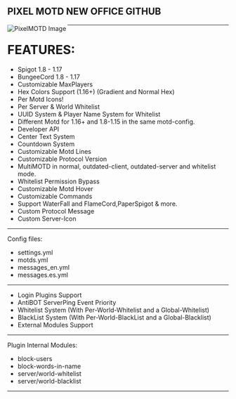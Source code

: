 ## PIXEL MOTD NEW OFFICE GITHUB

<img align="left" alt="PixelMOTD Image" src="https://i.imgur.com/jrrrOYL.png" />

---

# FEATURES:

* Spigot 1.8 - 1.17
* BungeeCord 1.8 - 1.17
* Customizable MaxPlayers
* Hex Colors Support (1.16+) (Gradient and Normal Hex)
* Per Motd Icons!
* Per Server & World Whitelist
* UUID System & Player Name System for Whitelist
* Different Motd for 1.16+ and 1.8-1.15 in the same motd-config.
* Developer API
* Center Text System
* Countdown System
* Customizable Motd Lines
* Customizable Protocol Version
* MultiMOTD in normal, outdated-client, outdated-server and whitelist mode.
* Whitelist Permission Bypass
* Customizable Motd Hover
* Customizable Commands
* Support WaterFall and FlameCord,PaperSpigot & more.
* Custom Protocol Message
* Custom Server-Icon

---
Config files:
- settings.yml
- motds.yml
- messages_en.yml
- messages.es.yml

---

* Login Plugins Support
* AntiBOT ServerPing Event Priority
* Whitelist System (With Per-World-Whitelist and a Global-Whitelist)
* BlackList System (With Per-World-BlackList and a Global-Blacklist)
* External Modules Support

---
Plugin Internal Modules:
- block-users
- block-words-in-name
- server/world-whitelist
- server/world-blacklist

---
